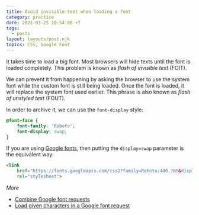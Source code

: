 ```yaml
---
title: Avoid invisible text when loading a font
category: practice
date: 2021-03-25 10:54:00 +7
tags:
  - posts
layout: layouts/post.njk
topics: CSS, Google Font
---
```


It takes time to load a big font. Most browsers will hide texts until the font is loaded completely. This problem is known as _flash of invisible text_ (FOIT).

We can prevent it from happening by asking the browser to use the system font while the custom font is still being loaded. Once the font is loaded, it will replace the system font used earlier.
This phrase is also known as _flash of unstyled text_ (FOUT).

In order to archive it, we can use the `font-display` style:

```css
@font-face {
    font-family: 'Roboto';
    font-display: swap;
}
```

If you are using [Google fonts](https://fonts.google.com), then putting the `display=swap` parameter is the equivalent way:

```html
<link
    href="https://fonts.googleapis.com/css2?family=Roboto:400,700&display=swap"
    rel="stylesheet">
```

_More_

* [Combine Google font requests](/combine-google-font-requests.html)
* [Load given characters in a Google font request](/load-given-characters-in-a-google-font-request.html)